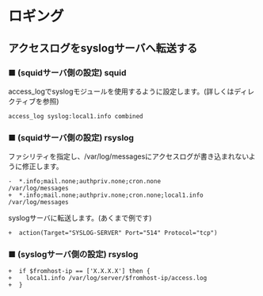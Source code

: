 # ロギング
## アクセスログをsyslogサーバへ転送する
### ■ (squidサーバ側の設定) squid
access_logでsyslogモジュールを使用するように設定します。(詳しくはディレクティブを参照)
```
access_log syslog:local1.info combined
```

### ■ (squidサーバ側の設定) rsyslog
ファシリティを指定し、/var/log/messagesにアクセスログが書き込まれないように修正します。
```
-  *.info;mail.none;authpriv.none;cron.none                /var/log/messages
+  *.info;mail.none;authpriv.none;cron.none;local1.info    /var/log/messages
```

syslogサーバに転送します。(あくまで例です)
```
+  action(Target="SYSLOG-SERVER" Port="514" Protocol="tcp")
```

### ■ (syslogサーバ側の設定) rsyslog
```
+  if $fromhost-ip == ['X.X.X.X'] then {
+    local1.info /var/log/server/$fromhost-ip/access.log
+  }
```
